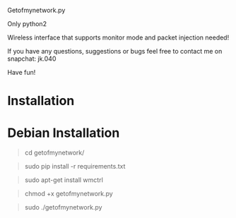 Getofmynetwork.py

Only python2 

Wireless interface that supports monitor mode and packet injection needed!

If you have any questions, suggestions or bugs feel free to contact me on snapchat: jk.040

Have fun! 


# Installation

# Debian Installation

> cd getofmynetwork/

> sudo pip install -r requirements.txt

> sudo apt-get install wmctrl

> chmod +x getofmynetwork.py

> sudo ./getofmynetwork.py
